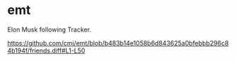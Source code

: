 # emt
Elon Musk following Tracker.

https://github.com/cmj/emt/blob/b483b14e1058b6d843625a0bfebbb296c84b194f/friends.diff#L1-L50
